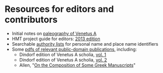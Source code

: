 # Resources for editors and contributors #



- Initial notes on [paleography of Venetus A](summer2014/palguide.pdf)
- HMT project guide for editors:  [2013 edition](http://homermultitext.github.io/hmt-editors-guide/editorial-policies/)
- Searchable [authority lists](https://github.com/homermultitext/hmt-authlists/tree/master/data) for personal name and place name identifiers
- Some [pdfs of relevant public-domain publications](http://www.homermultitext.org/pd-pdfs/), including:
    - Dindorf edition of Venetus A scholia, [vol. 1](http://www.homermultitext.org/pd-pdfs/Dindorfius1875a.pdf)
    - Dindorf edition of Venetus A scholia, [vol. 2](http://www.homermultitext.org/pd-pdfs/Dindorfius1875b.pdf)
    - Allen, "[On the Composition of Some Greek Manuscripts](http://www.homermultitext.org/pd-pdfs/Allen-JP-1899.pdf)"